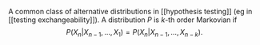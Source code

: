 A common class of alternative distributions in [[hypothesis testing]] (eg in [[testing exchangeability]]). A distribution $P$ is $k$-th order Markovian if $$
P(X_n| X_{n-1}, \dots, X_1) = P(X_n | X_{n-1}, \dots, X_{n-k}).
$$
